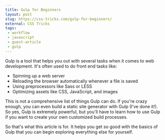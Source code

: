 ```yaml
---
title: Gulp for Beginners
layout: post
slug: https://css-tricks.com/gulp-for-beginners/
external: CSS Tricks
tags:
 - workflow
 - javascript
 - guest-article
 - gulp
---
```


Gulp is a tool that helps you out with several tasks when it comes to web development. It's often used to do front end tasks like:

- Spinning up a web server
- Reloading the browser automatically whenever a file is saved
- Using preprocessors like Sass or LESS
- Optimizing assets like CSS, JavaScript, and images

This is not a comprehensive list of things Gulp can do. If you're crazy enough, you can even build a static site generator with Gulp (I've done it!). So yes, Gulp is extremely powerful, but you'll have to learn how to use Gulp if you want to create your own customized build processes.

So that's what this article is for. It helps you get so good with the basics of Gulp that you can begin exploring everything else for yourself.

<!--more-->
